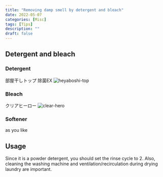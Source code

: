 ```yaml
---
title: "Removing damp smell by detergent and bleach"
date: 2022-05-07
categories: [Misc]
tags: [Tips]
description: ""
draft: false
---
```


## Detergent and bleach
### Detergent
部屋干しトップ 除菌EX
![heyaboshi-top](/img/heyaboshi-top.jpg)

### Bleach
クリアヒーロー
![clear-hero](/img/clear-hero.jpg)

### Softener
as you like

## Usage
Since it is a powder detergent, you should set the rinse cycle to 2. 
Also, cleaning the washing machine and ventilation/recirculation during drying laundry are important.
